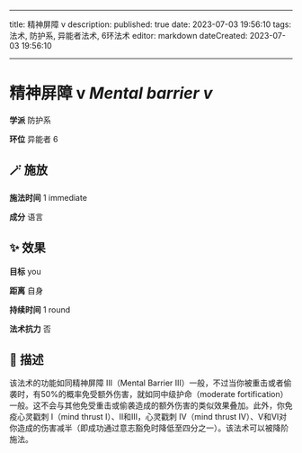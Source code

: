 
---
title: 精神屏障 v
description: 
published: true
date: 2023-07-03 19:56:10
tags: 法术, 防护系, 异能者法术, 6环法术
editor: markdown
dateCreated: 2023-07-03 19:56:10

---

# **精神屏障 v** *Mental barrier v*

**学派** 防护系 

**环位** 异能者 6

## 🪄 施放

**施法时间** 1 immediate

**成分** 语言

## ✨ 效果 

**目标** you 

**距离** 自身  

**持续时间** 1 round 

**法术抗力** 否

## 📖 描述

该法术的功能如同精神屏障 III（Mental Barrier III）一般，不过当你被重击或者偷袭时，有50%的概率免受额外伤害，就如同中级护命（moderate fortification）一般。这不会与其他免受重击或偷袭造成的额外伤害的类似效果叠加。此外，你免疫心灵戳刺 I（mind thrust I）、II和III，心灵戳刺 IV（mind thrust IV）、V和VI对你造成的伤害减半（即成功通过意志豁免时降低至四分之一）。该法术可以被降阶施法。
    